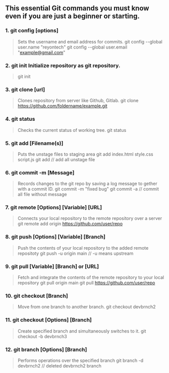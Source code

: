 ## This essential Git commands you must know even if you are just a beginner or starting.
### 1. git config [options]
> Sets the username and email address for commits.
> git config --global user.name "reyontech" git config --global user.email "example@gmail.com"

### 2. git init Initialize repository as git repository.
> git init
### 3. git clone [url]
> Clones repository from server like Github, Gitlab.
> git clone https://github.com/foldername/example.git
### 4. git status
> Checks the current status of working tree.
> git status
### 5. git add [Filename(s)]
> Puts the unstage files to staging area
> git add index.html style.css script.js git add // add all unstage file
### 6. git commit -m [Message]
> Records changes to the git repo by saving a log message to gether with a commit ID.
> git commit -m "fixed bug"
> git commit -a // commit all file without message
### 7. git remote [Options] [Variable] [URL]
> Connects your local repository to the remote repository over a server
> git remote add origin https://github.com/user/repo
### 8. git push [Options] [Variable] [Branch]
> Push the contents of your local repository to the added remote repositoty
> git push -u origin main // -u means upstream
### 9. git pull [Variable] [Branch] or [URL]
> Fetch and integrate the contents of the remote repository to your local repository git pull origin main
> git pull https://github.com/user/repo
### 10. git checkout [Branch]
> Move from one branch to another branch. git checkout devbrnch2
### 11. git checkout [Options] [Branch]
> Create specified branch and simultaneously switches to it.
> git checkout -b devbrnch3
### 12. git branch [Options] [Branch]
> Performs operations over the specified branch
> git branch -d devbrnch2 // deleted devbrnch2 branch
